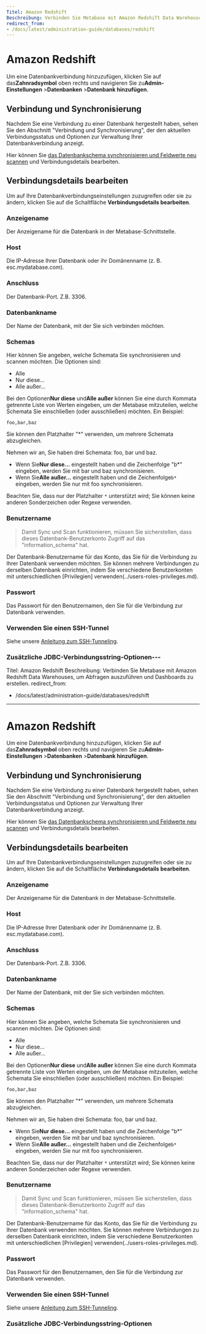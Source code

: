 ```yaml
---
Titel: Amazon Redshift
Beschreibung: Verbinden Sie Metabase mit Amazon Redshift Data Warehouses, um Abfragen auszuführen und Dashboards zu erstellen.
redirect_from:
- /docs/latest/administration-guide/databases/redshift
---
```



# Amazon Redshift


Um eine Datenbankverbindung hinzuzufügen, klicken Sie auf das**Zahnradsymbol** oben rechts und navigieren Sie zu**Admin-Einstellungen** >**Datenbanken** >**Datenbank hinzufügen**.


## Verbindung und Synchronisierung


Nachdem Sie eine Verbindung zu einer Datenbank hergestellt haben, sehen Sie den Abschnitt "Verbindung und Synchronisierung", der den aktuellen Verbindungsstatus und Optionen zur Verwaltung Ihrer Datenbankverbindung anzeigt.


Hier können Sie [das Datenbankschema synchronisieren und Feldwerte neu scannen](../sync-scan.md) und Verbindungsdetails bearbeiten.


## Verbindungsdetails bearbeiten


Um auf Ihre Datenbankverbindungseinstellungen zuzugreifen oder sie zu ändern, klicken Sie auf die Schaltfläche **Verbindungsdetails bearbeiten**.


### Anzeigename


Der Anzeigename für die Datenbank in der Metabase-Schnittstelle.


### Host


Die IP-Adresse Ihrer Datenbank oder ihr Domänenname (z. B. esc.mydatabase.com).


### Anschluss


Der Datenbank-Port. Z.B. 3306.


### Datenbankname


Der Name der Datenbank, mit der Sie sich verbinden möchten.


### Schemas


Hier können Sie angeben, welche Schemata Sie synchronisieren und scannen möchten. Die Optionen sind:


- Alle
- Nur diese...
- Alle außer...


Bei den Optionen**Nur diese** und**Alle außer** können Sie eine durch Kommata getrennte Liste von Werten eingeben, um der Metabase mitzuteilen, welche Schemata Sie einschließen (oder ausschließen) möchten. Ein Beispiel:


```
foo,bar,baz
```


Sie können den Platzhalter "*" verwenden, um mehrere Schemata abzugleichen.


Nehmen wir an, Sie haben drei Schemata: foo, bar und baz.


- Wenn Sie**Nur diese...** eingestellt haben und die Zeichenfolge "b*" eingeben, werden Sie mit bar und baz synchronisieren.
- Wenn Sie**Alle außer...** eingestellt haben und die Zeichenfolge`b*` eingeben, werden Sie nur mit foo synchronisieren.


Beachten Sie, dass nur der Platzhalter `*` unterstützt wird; Sie können keine anderen Sonderzeichen oder Regexe verwenden.


### Benutzername


> Damit Sync und Scan funktionieren, müssen Sie sicherstellen, dass dieses Datenbank-Benutzerkonto Zugriff auf das "information_schema" hat.


Der Datenbank-Benutzername für das Konto, das Sie für die Verbindung zu Ihrer Datenbank verwenden möchten. Sie können mehrere Verbindungen zu derselben Datenbank einrichten, indem Sie verschiedene Benutzerkonten mit unterschiedlichen [Privilegien] verwenden(../users-roles-privileges.md).


### Passwort


Das Passwort für den Benutzernamen, den Sie für die Verbindung zur Datenbank verwenden.


### Verwenden Sie einen SSH-Tunnel


Siehe unsere [Anleitung zum SSH-Tunneling](../ssh-tunnel.md).


### Zusätzliche JDBC-Verbindungsstring-Optionen---
Titel: Amazon Redshift
Beschreibung: Verbinden Sie Metabase mit Amazon Redshift Data Warehouses, um Abfragen auszuführen und Dashboards zu erstellen.
redirect_from:
- /docs/latest/administration-guide/databases/redshift 
---

# Amazon Redshift

Um eine Datenbankverbindung hinzuzufügen, klicken Sie auf das**Zahnradsymbol** oben rechts und navigieren Sie zu**Admin-Einstellungen** >**Datenbanken** >**Datenbank hinzufügen**.

## Verbindung und Synchronisierung

Nachdem Sie eine Verbindung zu einer Datenbank hergestellt haben, sehen Sie den Abschnitt "Verbindung und Synchronisierung", der den aktuellen Verbindungsstatus und Optionen zur Verwaltung Ihrer Datenbankverbindung anzeigt.

Hier können Sie [das Datenbankschema synchronisieren und Feldwerte neu scannen](../sync-scan.md) und Verbindungsdetails bearbeiten.

## Verbindungsdetails bearbeiten

Um auf Ihre Datenbankverbindungseinstellungen zuzugreifen oder sie zu ändern, klicken Sie auf die Schaltfläche **Verbindungsdetails bearbeiten**.

### Anzeigename

Der Anzeigename für die Datenbank in der Metabase-Schnittstelle.

### Host

Die IP-Adresse Ihrer Datenbank oder ihr Domänenname (z. B. esc.mydatabase.com).

### Anschluss

Der Datenbank-Port. Z.B. 3306.

### Datenbankname

Der Name der Datenbank, mit der Sie sich verbinden möchten.

### Schemas

Hier können Sie angeben, welche Schemata Sie synchronisieren und scannen möchten. Die Optionen sind:

-  Alle 
-  Nur diese...
-  Alle außer...

Bei den Optionen**Nur diese** und**Alle außer** können Sie eine durch Kommata getrennte Liste von Werten eingeben, um der Metabase mitzuteilen, welche Schemata Sie einschließen (oder ausschließen) möchten. Ein Beispiel:

```
foo,bar,baz
```

Sie können den Platzhalter "*" verwenden, um mehrere Schemata abzugleichen.

Nehmen wir an, Sie haben drei Schemata: foo, bar und baz.

-  Wenn Sie**Nur diese...** eingestellt haben und die Zeichenfolge "b*" eingeben, werden Sie mit bar und baz synchronisieren.
-  Wenn Sie**Alle außer...** eingestellt haben und die Zeichenfolge`b*` eingeben, werden Sie nur mit foo synchronisieren.

Beachten Sie, dass nur der Platzhalter `*` unterstützt wird; Sie können keine anderen Sonderzeichen oder Regexe verwenden.

### Benutzername

> Damit Sync und Scan funktionieren, müssen Sie sicherstellen, dass dieses Datenbank-Benutzerkonto Zugriff auf das "information_schema" hat.

Der Datenbank-Benutzername für das Konto, das Sie für die Verbindung zu Ihrer Datenbank verwenden möchten. Sie können mehrere Verbindungen zu derselben Datenbank einrichten, indem Sie verschiedene Benutzerkonten mit unterschiedlichen [Privilegien] verwenden(../users-roles-privileges.md).

### Passwort

Das Passwort für den Benutzernamen, den Sie für die Verbindung zur Datenbank verwenden.

### Verwenden Sie einen SSH-Tunnel

Siehe unsere [Anleitung zum SSH-Tunneling](../ssh-tunnel.md).

### Zusätzliche JDBC-Verbindungsstring-Optionen

